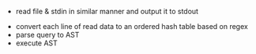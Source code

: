 + read file & stdin in similar manner and output it to stdout
- convert each line of read data to an ordered hash table based on regex
- parse query to AST
- execute AST

